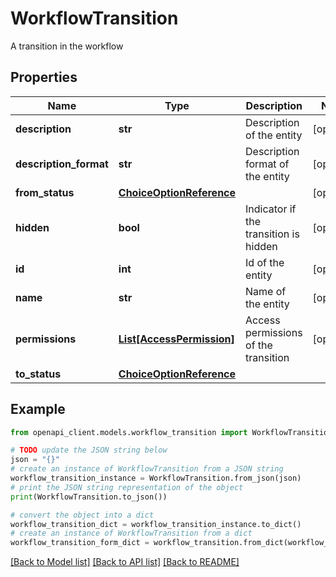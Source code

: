 # WorkflowTransition

A transition in the workflow

## Properties

Name | Type | Description | Notes
------------ | ------------- | ------------- | -------------
**description** | **str** | Description of the entity | [optional] 
**description_format** | **str** | Description format of the entity | [optional] 
**from_status** | [**ChoiceOptionReference**](ChoiceOptionReference.md) |  | [optional] 
**hidden** | **bool** | Indicator if the transition is hidden | [optional] 
**id** | **int** | Id of the entity | [optional] 
**name** | **str** | Name of the entity | [optional] 
**permissions** | [**List[AccessPermission]**](AccessPermission.md) | Access permissions of the transition | [optional] 
**to_status** | [**ChoiceOptionReference**](ChoiceOptionReference.md) |  | 

## Example

```python
from openapi_client.models.workflow_transition import WorkflowTransition

# TODO update the JSON string below
json = "{}"
# create an instance of WorkflowTransition from a JSON string
workflow_transition_instance = WorkflowTransition.from_json(json)
# print the JSON string representation of the object
print(WorkflowTransition.to_json())

# convert the object into a dict
workflow_transition_dict = workflow_transition_instance.to_dict()
# create an instance of WorkflowTransition from a dict
workflow_transition_form_dict = workflow_transition.from_dict(workflow_transition_dict)
```
[[Back to Model list]](../README.md#documentation-for-models) [[Back to API list]](../README.md#documentation-for-api-endpoints) [[Back to README]](../README.md)


